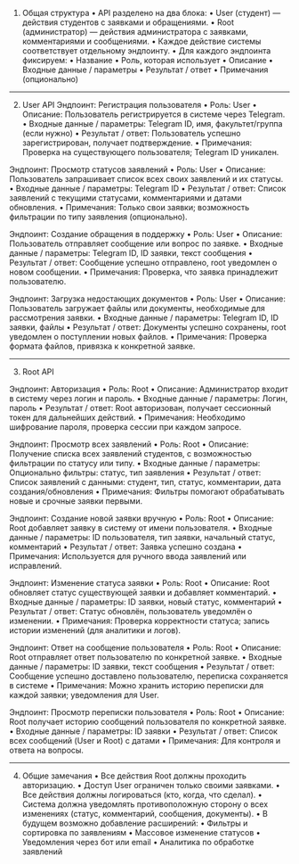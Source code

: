 1. Общая структура
 • API разделено на два блока:
 • User (студент) — действия студентов с заявками и обращениями.
 • Root (администратор) — действия администратора с заявками, комментариями и сообщениями.
 • Каждое действие системы соответствует отдельному эндпоинту.
 • Для каждого эндпоинта фиксируем:
 • Название
 • Роль, которая использует
 • Описание
 • Входные данные / параметры
 • Результат / ответ
 • Примечания (опционально)

_____________________________________________________________________________________________________

2. User API
Эндпоинт: Регистрация пользователя
 • Роль: User
 • Описание: Пользователь регистрируется в системе через Telegram.
 • Входные данные / параметры: Telegram ID, имя, факультет/группа (если нужно)
 • Результат / ответ: Пользователь успешно зарегистрирован, получает подтверждение.
 • Примечания: Проверка на существующего пользователя; Telegram ID уникален.


Эндпоинт: Просмотр статусов заявлений
 • Роль: User
 • Описание: Пользователь запрашивает список всех своих заявлений и их статусы.
 • Входные данные / параметры: Telegram ID
 • Результат / ответ: Список заявлений с текущими статусами, комментариями и датами обновления.
 • Примечания: Только свои заявки; возможность фильтрации по типу заявления (опционально).

Эндпоинт: Создание обращения в поддержку
 • Роль: User
 • Описание: Пользователь отправляет сообщение или вопрос по заявке.
 • Входные данные / параметры: Telegram ID, ID заявки, текст сообщения
 • Результат / ответ: Сообщение успешно отправлено, root уведомлен о новом сообщении.
 • Примечания: Проверка, что заявка принадлежит пользователю.

Эндпоинт: Загрузка недостающих документов
 • Роль: User
 • Описание: Пользователь загружает файлы или документы, необходимые для рассмотрения заявки.
 • Входные данные / параметры: Telegram ID, ID заявки, файлы
 • Результат / ответ: Документы успешно сохранены, root уведомлен о поступлении новых файлов.
 • Примечания: Проверка формата файлов, привязка к конкретной заявке.

_____________________________________________________________________________________________________

3. Root API

Эндпоинт: Авторизация
 • Роль: Root
 • Описание: Администратор входит в систему через логин и пароль.
 • Входные данные / параметры: Логин, пароль
 • Результат / ответ: Root авторизован, получает сессионный токен для дальнейших действий.
 • Примечания: Необходимо шифрование пароля, проверка сессии при каждом запросе.


Эндпоинт: Просмотр всех заявлений
 • Роль: Root
 • Описание: Получение списка всех заявлений студентов, с возможностью фильтрации по статусу или типу.
 • Входные данные / параметры: Опционально фильтры: статус, тип заявления
 • Результат / ответ: Список заявлений с данными: студент, тип, статус, комментарии, дата создания/обновления
 • Примечания: Фильтры помогают обрабатывать новые и срочные заявки первыми.


Эндпоинт: Создание новой заявки вручную
 • Роль: Root
 • Описание: Root добавляет заявку в систему от имени пользователя.
 • Входные данные / параметры: ID пользователя, тип заявки, начальный статус, комментарий
 • Результат / ответ: Заявка успешно создана
 • Примечания: Используется для ручного ввода заявлений или исправлений.


Эндпоинт: Изменение статуса заявки
 • Роль: Root
 • Описание: Root обновляет статус существующей заявки и добавляет комментарий.
 • Входные данные / параметры: ID заявки, новый статус, комментарий
 • Результат / ответ: Статус обновлён, пользователь уведомлён о изменении.
 • Примечания: Проверка корректности статуса; запись истории изменений (для аналитики и логов).


Эндпоинт: Ответ на сообщение пользователя
 • Роль: Root
 • Описание: Root отправляет ответ пользователю по конкретной заявке.
 • Входные данные / параметры: ID заявки, текст сообщения
 • Результат / ответ: Сообщение успешно доставлено пользователю, переписка сохраняется в системе
 • Примечания: Можно хранить историю переписки для каждой заявки; уведомления для User.


Эндпоинт: Просмотр переписки пользователя
 • Роль: Root
 • Описание: Root получает историю сообщений пользователя по конкретной заявке.
 • Входные данные / параметры: ID заявки
 • Результат / ответ: Список всех сообщений (User и Root) с датами
 • Примечания: Для контроля и ответа на вопросы.

_____________________________________________________________________________________________________

4. Общие замечания
 • Все действия Root должны проходить авторизацию.
 • Доступ User ограничен только своими заявками.
 • Все действия должны логироваться (кто, когда, что сделал).
 • Система должна уведомлять противоположную сторону о всех изменениях (статус, комментарий, сообщения, документы).
 • В будущем возможно добавление расширений:
 • Фильтры и сортировка по заявлениям
 • Массовое изменение статусов
 • Уведомления через бот или email
 • Аналитика по обработке заявлений